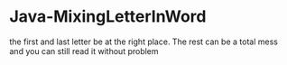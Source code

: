 # Java-MixingLetterInWord
 the first and last letter be at the right place. The rest can be a total mess and you can still read it without problem
